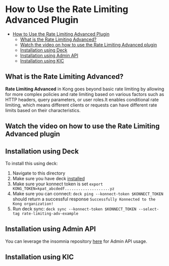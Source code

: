 # How to Use the Rate Limiting Advanced Plugin

- [How to Use the Rate Limiting Advanced Plugin](#how-to-use-the-rate-limiting-advanced-plugin)
  - [What is the Rate Limiting Advanced?](#what-is-the-rate-limiting-advanced)
  - [Watch the video on how to use the Rate Limiting Advanced plugin](#watch-the-video-on-how-to-use-the-rate-limiting-advanced-plugin)
  - [Installation using Deck](#installation-using-deck)
  - [Installation using Admin API](#installation-using-admin-api)
  - [Installation using KIC](#installation-using-kic)

## What is the Rate Limiting Advanced?

**Rate Limiting Advanced** in Kong goes beyond basic rate limiting by allowing for more complex policies and rate limiting based on various factors such as HTTP headers, query parameters, or user roles.It enables conditional rate limiting, which means different clients or requests can have different rate limits based on their characteristics.

## Watch the video on how to use the Rate Limiting Advanced plugin

<!--
[![First [PLUGIN NAME]](./images/activate.png)](https://youtu.be/ "First [PLUGIN NAME]")
-->

## Installation using Deck

To install this using deck:

1. Navigate to this directory
2. Make sure you have deck [installed](https://docs.konghq.com/deck/latest/installation/)
3. Make sure your konnect token is set `export KONG_TOKEN=kpat_abcdedf....................yz`
4. Make sure you can connect: `deck ping --konnect-token $KONNECT_TOKEN` should return a successful response `Successfully Konnected to the Kong organization!`
5. Run deck sync: `deck sync --konnect-token $KONNECT_TOKEN --select-tag rate-limiting-adv-example`

## Installation using Admin API

You can leverage the insomnia repository [here](https://github.com/irishtek-solutions/kong-konnect-inso) for Admin API usage.

## Installation using KIC

